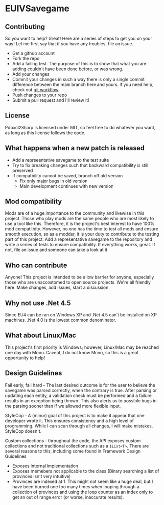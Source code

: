 # EUIVSavegame

## Contributing

So you want to help?  Great!  Here are a series of steps to get you on your way!
Let me first say that if you have any troubles, file an issue.

- Get a github account
- Fork the repo
- Add a failing test.  The purpose of this is to show that what you are adding couldn't have been done before, or was wrong.
- Add your changes
- Commit your changes in such a way there is only a single commit difference between the main branch here and yours.  If you need help, check out [git workflow][]
- Push changes to your repo
- Submit a pull request and I'll review it!
    
## License

Pdoxcl2Sharp is licensed under MIT, so feel free to do whatever you want, as
long as this license follows the code.

## What happens when a new patch is released

- Add a reprseentative savegame to the test suite
- Try to fix breaking changes such that backward compatibility is still preserved
- If compatbility canoot be saved, branch off old version
  - Fix only major bugs in old version
  - Main development continues with new version

## Mod compatibility

Mods are of a huge importance to the community and likewise in this project.
Those who play mods are the same people who are most likely to use a tool like
this.  Therefore, it is the project's best interest to have 100% mod
compatilbity.  However, no one has the time to test all mods and ensure smooth
execution, so as a modder, it is your duty to contribute to the testing part of
this project.  Add a representative savegame to the repository and write a
series of tests to ensure compatibility.  If everything works, great.  If not,
file an issue and someone can take a look at it.

## Who can contribute

Anyone!  This project is intended to be a low barrier for anyone, especially
those who are unaccostomed to open source projects.  We're all friendly here.
Make changes, add issues, start a discussion.

## Why not use .Net 4.5

Since EU4 can be ran on Windows XP and .Net 4.5 can't be installed on XP
machines.  .Net 4.0 is the lowest common denominator.

## What about Linux/Mac

This project's first priority is Windows; however, Linux/Mac may be reached one
day with Mono.  Caveat, I do not know Mono, so this is a great opportunity to
help!

## Design Guidelines

Fail early, fail hard - The last desired outcome is for the user to believe the
savegame was parsed correctly, when the contrary is true.  After parsing or
updating each entity, a validation check must be performed and a failure results
in an exception being thrown.  This also alerts us to possible bugs in the
parsing sooner than if we allowed more flexible input.

StyleCop - A (minor) goal of this project is to make it appear that one
developer wrote it.  This ensures consistency and a high level of programming.
While I can scan through all changes, I will make mistakes.  StyleCop doesn't.

Custom collections - throughout the code, the API exposes custom collections and
not traditional collections such as a `IList<T>`.  There are several reasons to this, including some found in Framework Design Guidelines

- Exposes internal implementation 
- Exposes memebers not applicable to the class (Binary searching a list of provinces isn't very intuitive)
- Provinces are indexed at 1.  This might not seem like a huge deal, but I have been burned one too many times when looping through a collection of provinces and using the loop counter as an index only to get an out of range error (or worse, inaccurate results).  

[git workflow]: https://sandofsky.com/blog/git-workflow.html
